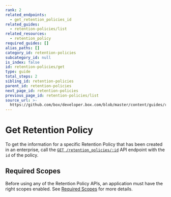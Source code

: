```yaml
---
rank: 2
related_endpoints:
  - get_retention_policies_id
related_guides:
  - retention-policies/list
related_resources:
  - retention_policy
required_guides: []
alias_paths: []
category_id: retention-policies
subcategory_id: null
is_index: false
id: retention-policies/get
type: guide
total_steps: 2
sibling_id: retention-policies
parent_id: retention-policies
next_page_id: retention-policies
previous_page_id: retention-policies/list
source_url: >-
  https://github.com/box/developer.box.com/blob/master/content/guides/retention-policies/get.md
---
```


# Get Retention Policy

To get the information for a specific Retention Policy that has been created in
an enterprise, call the [`GET /retention_policies/:id`][retention] API endpoint
with the `id` of the policy.

<Samples id='get_retention_policies_id' >

</Samples>

## Required Scopes

Before using any of the Retention Policy APIs, an application must have the
right scopes enabled. See [Required Scopes][scopes] for more details.

[retention]: e://get_retention_policies_id
[scopes]: g://retention-policies#required-scopes
